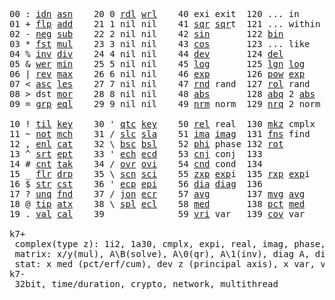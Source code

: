 <pre>
00 : <a href="../../blob/master/k.go#L685">idn</a> <a href="../../blob/master/k.go#L3693">asn</a>    20 0 <a href="../../blob/master/k.go#L3422">rdl</a> <a href="../../blob/master/k.go#L3426">wrl</a>    40 exi exit  120 ... in       60   140
01 + <a href="../../blob/master/k.go#L686">flp</a> <a href="../../blob/master/k.go#L1869">add</a>    21 1 nil nil    41 <a href="../../blob/master/k.go#L1675">sqr</a> <a href="../../blob/master/k.go#L1675">sqr</a>t  121 ... within   61   141
02 - <a href="../../blob/master/k.go#L783">neg</a> <a href="../../blob/master/k.go#L1870">sub</a>    22 2 nil nil    42 <a href="../../blob/master/k.go#L1678">sin</a>       122 <a href="../../blob/master/k.go#L3595">bin</a>          62   142
03 * <a href="../../blob/master/k.go#L786">fst</a> <a href="../../blob/master/k.go#L1871">mul</a>    23 3 nil nil    43 <a href="../../blob/master/k.go#L1681">cos</a>       123 ... like     63   143
04 % <a href="../../blob/master/k.go#L827">inv</a> <a href="../../blob/master/k.go#L1872">div</a>    24 4 nil nil    44 <a href="../../blob/master/k.go#L4531">dev</a>       124 <a href="../../blob/master/k.go#L3938">del</a>          64   144
05 & <a href="../../blob/master/k.go#L830">wer</a> <a href="../../blob/master/k.go#L1873">min</a>    25 5 nil nil    45 <a href="../../blob/master/k.go#L1699">log</a>       125 <a href="../../blob/master/k.go#L1878">lgn</a> <a href="../../blob/master/k.go#L1699">log</a>      65   145
06 | <a href="../../blob/master/k.go#L854">rev</a> <a href="../../blob/master/k.go#L1874">max</a>    26 6 nil nil    46 <a href="../../blob/master/k.go#L1702">exp</a>       126 <a href="../../blob/master/k.go#L1881">pow</a> <a href="../../blob/master/k.go#L1702">exp</a>      66   146
07 < <a href="../../blob/master/k.go#L885">asc</a> <a href="../../blob/master/k.go#L1875">les</a>    27 7 nil nil    47 <a href="../../blob/master/k.go#L4020">rnd</a> rand  127 <a href="../../blob/master/k.go#L3971">rol</a> rand     67   147
08 > dst <a href="../../blob/master/k.go#L1876">mor</a>    28 8 nil nil    48 <a href="../../blob/master/k.go#L1684">abs</a>       128 <a href="../../blob/master/k.go#L1692">abq</a> 2 <a href="../../blob/master/k.go#L1684">abs</a>    68   148
09 = <a href="../../blob/master/k.go#L901">grp</a> <a href="../../blob/master/k.go#L1877">eql</a>    29 9 nil nil    49 <a href="../../blob/master/k.go#L4108">nrm</a> norm  129 <a href="../../blob/master/k.go#L4109">nrq</a> 2 norm   69   149
                                                                       
10 ! <a href="../../blob/master/k.go#L934">til</a> <a href="../../blob/master/k.go#L1922">key</a>    30 ' <a href="../../blob/master/k.go#L2999">qtc</a> <a href="../../blob/master/k.go#L1922">key</a>    50 <a href="../../blob/master/k.go#L1705">rel</a> real  130 <a href="../../blob/master/k.go#L4454">mkz</a> cmplx    70   150
11 ~ <a href="../../blob/master/k.go#L995">not</a> <a href="../../blob/master/k.go#L1956">mch</a>    31 / <a href="../../blob/master/k.go#L3000">slc</a> <a href="../../blob/master/k.go#L2997">sla</a>    51 <a href="../../blob/master/k.go#L1706">ima</a> <a href="../../blob/master/k.go#L1706">ima</a>g  131 <a href="../../blob/master/k.go#L2432">fns</a> find     71   151
12 , <a href="../../blob/master/k.go#L1014">enl</a> <a href="../../blob/master/k.go#L2001">cat</a>    32 \ <a href="../../blob/master/k.go#L3001">bsc</a> <a href="../../blob/master/k.go#L2998">bsl</a>    52 <a href="../../blob/master/k.go#L1707">phi</a> phase 132 <a href="../../blob/master/k.go#L2202">rot</a>          72   152
13 ^ <a href="../../blob/master/k.go#L1032">srt</a> <a href="../../blob/master/k.go#L2109">ept</a>    33 ' <a href="../../blob/master/k.go#L3008">ech</a> <a href="../../blob/master/k.go#L3034">ecd</a>    53 <a href="../../blob/master/k.go#L1735">cnj</a> conj  133              73   153
14 # <a href="../../blob/master/k.go#L1033">cnt</a> <a href="../../blob/master/k.go#L2135">tak</a>    34 / <a href="../../blob/master/k.go#L3131">ovr</a> <a href="../../blob/master/k.go#L3272">ovi</a>    54 <a href="../../blob/master/k.go#L4288">cnd</a> cond  134              74   154
15 _ <a href="../../blob/master/k.go#L1041">flr</a> <a href="../../blob/master/k.go#L2203">drp</a>    35 \ <a href="../../blob/master/k.go#L3193">scn</a> <a href="../../blob/master/k.go#L3305">sci</a>    55 <a href="../../blob/master/k.go#L1793">zxp</a> <a href="../../blob/master/k.go#L1702">exp</a>i  135 <a href="../../blob/master/k.go#L1756">rxp</a> <a href="../../blob/master/k.go#L1702">exp</a>i     75   155
16 $ <a href="../../blob/master/k.go#L1050">str</a> <a href="../../blob/master/k.go#L2307">cst</a>    36 ' <a href="../../blob/master/k.go#L3054">ecp</a> <a href="../../blob/master/k.go#L3083">epi</a>    56 <a href="../../blob/master/k.go#L970">dia</a> <a href="../../blob/master/k.go#L970">dia</a>g  136              76   156
17 ? <a href="../../blob/master/k.go#L1116">unq</a> <a href="../../blob/master/k.go#L2399">fnd</a>    37 / <a href="../../blob/master/k.go#L3544">jon</a> <a href="../../blob/master/k.go#L3103">ecr</a>    57 <a href="../../blob/master/k.go#L4626">avg</a>       137 <a href="../../blob/master/k.go#L4657">mvg</a> <a href="../../blob/master/k.go#L4626">avg</a>      77   157
18 @ <a href="../../blob/master/k.go#L1148">tip</a> <a href="../../blob/master/k.go#L2464">atx</a>    38 \ <a href="../../blob/master/k.go#L3511">spl</a> <a href="../../blob/master/k.go#L3117">ecl</a>    58 <a href="../../blob/master/k.go#L4762">med</a>       138 <a href="../../blob/master/k.go#L4774">pct</a> <a href="../../blob/master/k.go#L4762">med</a>      78   158
19 . <a href="../../blob/master/k.go#L1158">val</a> <a href="../../blob/master/k.go#L2851">cal</a>    39              59 <a href="../../blob/master/k.go#L4557">vri</a> var   139 <a href="../../blob/master/k.go#L4578">cov</a> var      79   15

k7+
 complex(type z): 1i2, 1a30, cmplx, expi, real, imag, phase, conj, rand 3i(binormal)
 matrix: x/y(mul), A\B(solve), A\0(qr), A\1(inv), diag A, diag v, norm, cond
 stat: x med (pct/erf/cum), dev z (principal axis), x var, var z (cov), x avg (cum/win/exp)
k7-
 32bit, time/duration, crypto, network, multithread

</pre>